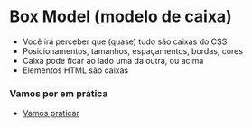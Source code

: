 # Box Model (modelo de caixa)

* Você irá perceber que (quase) tudo são caixas do CSS
* Posicionamentos, tamanhos, espaçamentos, bordas, cores
* Caixa pode ficar ao lado uma da outra, ou acima
* Elementos HTML são caixas

### Vamos por em prática

- [Vamos praticar](https://github.com/Nathan-Andrade/o-guia-estelar-de-css/tree/master/box-model-exercise)